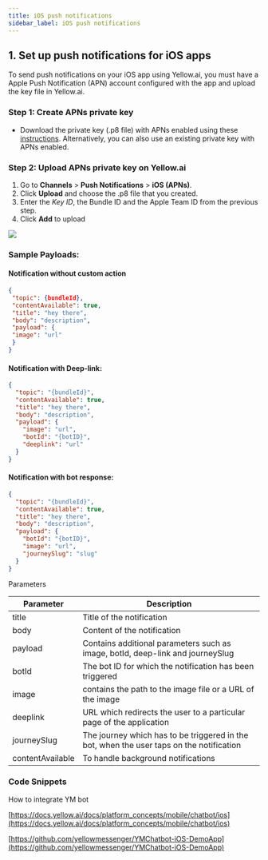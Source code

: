 ```yaml
---
title: iOS push notifications
sidebar_label: iOS push notifications
---
```




## 1. Set up push notifications for iOS apps


To send push notifications on your iOS app using Yellow.ai, you must have a Apple Push Notification (APN) account configured with the app and upload the key file in Yellow.ai.

### Step 1: Create APNs private key

* Download the private key (.p8 file) with APNs enabled using these [instructions](https://help.apple.com/developer-account/?_gl=1*1ydwszb*_ga*MTE1NjEzMTkzLjE2NTc3MTEyMzA.*_ga_8VQ6F1K67R*MTY2OTcxNDEzNS44OS4wLjE2Njk3MTQxNDMuMC4wLjA.*_ga_05Y0102HN7*MTY2OTcxNDEzNS40LjAuMTY2OTcxNDE0My4wLjAuMA..#/devcdfbb56a3).  Alternatively, you can also use an existing private key with APNs enabled.

### Step 2: Upload APNs private key on Yellow.ai

1. Go to **Channels** > **Push Notifications** > **iOS  (APNs)**.
2.  Click **Upload** and choose the .p8 file that you created.
3. Enter the *Key ID*, the Bundle ID and the Apple Team ID from the previous step.
4. Click **Add** to upload

![](https://secure-res.craft.do/v2/MXpitnt98nfq77xcERfHs5nKdeJUqQ42x1Paqh34KHvmo25ikVQryimMtxX8fAdU1SBcf9ZSL7SHduNiC1QsYBiwvFXXGgrEXzBXsR66jC14o7djEPtQKjWC2ZNyUmiYiYVsjd8UCUPNBKyRSKiXH3phczPr5qEBBoRoSV3iqCoFycXWFy15mVNCUZX1Adjze6y7ZKhWDgfpAD1441wesaaVVXcax81jmqN8N5cSPaSqPm19dLwQUjSGuofoMCvsVwi5P5tha29zHoQWcocWjaZXU4E41UbPy5C3aLWBEYofj9D5Wt/Image.jpg)

### Sample Payloads:

#### Notification without custom action

```json
{
 "topic": {bundleId},
 "contentAvailable": true,
 "title": "hey there",
 "body": "description",
 "payload": {
 "image": "url"
 }
}
```


#### Notification with Deep-link:

```json
{
  "topic": "{bundleId}",
  "contentAvailable": true,
  "title": "hey there",
  "body": "description",
  "payload": {
    "image": "url",
    "botId": "{botID}",
    "deeplink": "url"
  }
}
```

#### Notification with bot response:

```json
{
  "topic": "{bundleId}",
  "contentAvailable": true,
  "title": "hey there",
  "body": "description",
  "payload": {
    "botId": "{botID}",
    "image": "url",
    "journeySlug": "slug"
  }
}
```





Parameters

Parameter | Description
------------ | --------
title | Title of the notification
body | Content of the notification
payload | Contains additional parameters such as image, botId, deep-link and journeySlug
botId | The bot ID for which the notification has been triggered
image | contains the path to the image file or a URL of the image
deeplink | URL which redirects the user to a particular page of the application
journeySlug | The journey which has to be triggered in the bot, when the user taps on the notification
contentAvailable | To handle background notifications


### Code Snippets

How to integrate YM bot

[https://docs.yellow.ai/docs/platform_concepts/mobile/chatbot/ios](https://docs.yellow.ai/docs/platform_concepts/mobile/chatbot/ios)

[https://github.com/yellowmessenger/YMChatbot-iOS-DemoApp](https://github.com/yellowmessenger/YMChatbot-iOS-DemoApp)
